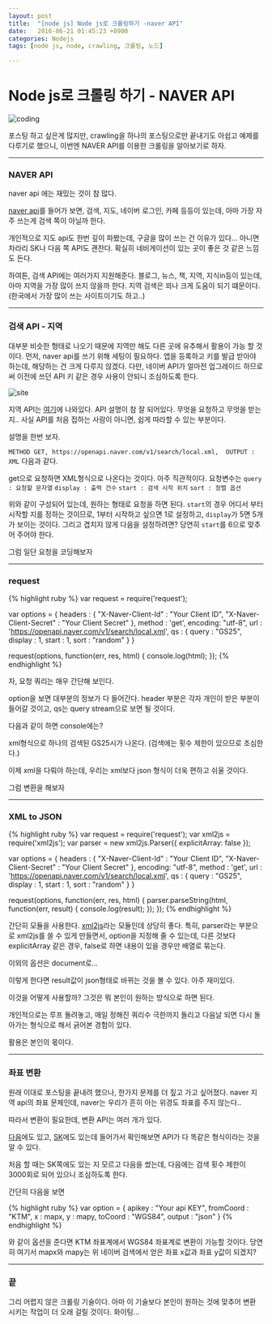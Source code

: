 ```yaml
---
layout: post
title:  "[node js] Node js로 크롤링하기 -naver API"
date:   2016-06-21 01:45:23 +0900
categories: Nodejs
tags: [node js, node, crawling, 크롤링, 노드]

---
```


# Node js로 크롤링 하기 - NAVER API

![coding](https://images.unsplash.com/photo-1417733403748-83bbc7c05140?ixlib=rb-0.3.5&q=80&fm=jpg&crop=entropy&s=1df0633aecd7ac2763d7548c671cebf9)

포스팅 하고 싶은게 많지만, crawling을 하나의 포스팅으로만 끝내기도 아쉽고 예제를 다루기로 했으니, 이번엔 NAVER API를 이용한 크롤링을 알아보기로 하자.

---

### NAVER API

naver api 에는 재밌는 것이 참 많다.

[naver api](http://developer.naver.com/wiki/pages/SrchAPI)를 들어가 보면, 검색, 지도, 네이버 로그인, 카페 등등이 있는데, 아마 가장 자주 쓰는게 검색 쪽이 아닐까 한다. 

개인적으로 지도 api도 한번 깊이 파봤는데, 구글을 많이 쓰는 건 이유가 있다... 아니면 차라리 SK나 다음 쪽 API도 괜찬다. 확실히 네비게이션이 있는 곳이 좋은 것 같은 느낌도 든다.

하여튼, 검색 API에는 여러가지 지원해준다. 블로그, 뉴스, 책, 지역, 지식in등이 있는데, 아마 지역을 가장 많이 쓰지 않을까 한다. 
지역 검색은 꾀나 크게 도움이 되기 떄문이다. (한국에서 가장 많이 쓰는 사이트이기도 하고..)

---

### 검색 API - 지역

대부분 비슷한 형태로 나오기 때문에 지역만 해도 다른 곳에 유추해서 활용이 가능 할 것이다.
먼저, naver api를 쓰기 위해 세팅이 필요하다. 앱을 등록하고 키를 발급 받아야 하는데, 해당하는 건 크게 다루지 않겠다. 다만, 네이버 API가 얼마전 업그레이드 하므로써 이전에 쓰던 API 키 같은 경우 사용이 안되니 조심하도록 한다.

![site](https://images.unsplash.com/photo-1452882628481-6a2da9481239?ixlib=rb-0.3.5&q=80&fm=jpg&crop=entropy&s=955801ecdc6020a1dd8403fdee1fd635)

지역 API는 [여기](https://developers.naver.com/docs/search/local)에 나와있다.
API 설명이 참 잘 되어있다. 무엇을 요청하고 무엇을 받는지..
사실 API를 처음 접하는 사람이 아니면, 쉽게 따라할 수 있는 부분이다.

설명을 한번 보자.

`METHOD GET, https://openapi.naver.com/v1/search/local.xml,  OUTPUT : XML`
다음과 같다.

get으로 요청하면 XML형식으로 나온다는 것이다. 아주 직관적이다.
요청변수는 
`query : 요청할 문자열`
`display : 출력 건수`
`start : 검색 시작 위치`
`sort : 정렬 옵션`

위와 같이 구성되어 있는데, 원하는 형태로 요청을 하면 된다.
`start`의 경우 어디서 부터 시작할 지를 정하는 것이므로, 1부터 시작하고 싶으면 1로 설정하고, `display`가 5면 5개가 보이는 것이다. 그리고 겹치지 않게 다음을 설정하려면? 당연히 `start`를 6으로 맞추어 주어야 한다.

그럼 일단 요청을 코딩해보자 

---

### request

{% highlight ruby %}
var request = require('request');

var options = {
	headers : {
		"X-Naver-Client-Id" : "Your Client ID",
		"X-Naver-Client-Secret" : "Your Client Secret"
	},
	method : 'get',
	encoding: "utf-8",
	url : 'https://openapi.naver.com/v1/search/local.xml',
	qs : {
	  query : "GS25",
	  display : 1,
	  start : 1,
	  sort : "random"
	}
}

request(options, function(err, res, html) {
	console.log(html);
});
{% endhighlight %}

자, 요청 쿼리는 매우 간단해 보인다.

option을 보면 대부분의 정보가 다 들어간다.
header 부분은 각자 개인이 받은 부분이 들어갈 것이고, 
qs는 query stream으로 보면 될 것이다. 

다음과 같이 하면 console에는? 

xml형식으로 하나의 검색된 GS25시가 나온다.
(검색에는 횟수 제한이 있으므로 조심한다.)

이제 xml을 다뤄야 하는데, 우리는 xml보다 json 형식이 더욱 편하고 쉬울 것이다.

그럼 변환을 해보자

---

### XML to JSON

{% highlight ruby %}
var request = require('request');
var xml2js = require('xml2js');
var parser = new xml2js.Parser({
    explicitArray: false
});

var options = {
	headers : {
		"X-Naver-Client-Id" : "Your Client ID",
		"X-Naver-Client-Secret" : "Your Client Secret"
	},
	encoding: "utf-8",
	method : 'get',
	url : 'https://openapi.naver.com/v1/search/local.xml',
	qs : {
	  query : "GS25",
	  display : 1,
	  start : 1,
	  sort : "random"
	}
}

request(options, function(err, res, html) {
	parser.parseString(html, function(err, result) {
		console.log(result);
	});
});
{% endhighlight %}


간단히 모듈을 사용한다.
[xml2js](https://www.npmjs.com/package/xml2js)라는 모듈인데 상당히 좋다.
특히, parser라는 부분으로 xml2js를 쓸 수 있게 만들면서, option을 지정해 줄 수 있는데, 다른 것보다 explicitArray 같은 경우, false로 하면 내용이 있을 경우만 배열로 묶는다.

이외의 옵션은 document로...

이렇게 한다면 result값이 json형태로 바뀌는 것을 볼 수 있다. 아주 재미있다.

이것을 어떻게 사용할까? 그것은 뭐 본인이 원하는 방식으로 하면 된다.

개인적으로는 루프 돌려놓고, 매일 정해진 쿼리수 극한까지 돌리고 다음날 되면 다시 돌아가는 형식으로 해서 긁어본 경험이 있다.

활용은 본인의 몫이다.

---

### 좌표 변환

원래 이대로 포스팅을 끝내려 했으나, 한가지 문제를 더 짚고 가고 싶어졌다.
naver 지역 api의 좌표 문제인데, naver는 우리가 흔히 아는 위경도 좌표를 주지 않는다..

따라서 변환이 필요한데, 변환 API는 여러 개가 있다.

[다음](https://developers.daum.net/services/apis/local)에도 있고, [SK](https://developers.skplanetx.com/apidoc/kor/t-map/geocoding/)에도 있는데 들어가서 확인해보면 API가 다 똑같은 형식이라는 것을 알 수 있다.

처음 할 때는 SK쪽에도 있는 지 모르고 다음을 썼는데, 다음에는 검색 횟수 제한이 3000회로 되어 있으니 조심하도록 한다.

간단히 다음을 보면

{% highlight ruby %}
var option = {
    apikey : "Your api KEY",
    fromCoord : "KTM",
    x : mapx,
    y : mapy,
    toCoord : "WGS84",
    output : "json"
}
{% endhighlight %}

와 같이 옵션을 준다면 KTM 좌표계에서 WGS84 좌표계로 변환이 가능할 것이다. 당연히 여기서 mapx와 mapy는 위 네이버 검색에서 얻은 좌표 x값과 좌표 y값이 되겠지?

---

### 끝

그리 어렵지 않은 크롤링 기술이다.
아마 이 기술보다 본인이 원하는 것에 맞추어 변환 시키는 작업이 더 오래 걸릴 것이다.
화이팅...



